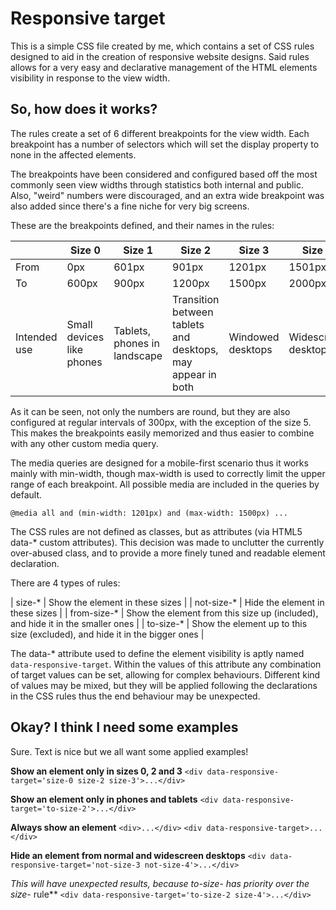 # Responsive target

This is a simple CSS file created by me, which contains a set of CSS rules designed to aid in the creation of responsive website designs. Said rules allows for a very easy and declarative management of the HTML elements visibility in response to the view width.

## So, how does it works?

The rules create a set of 6 different breakpoints for the view width. Each breakpoint has a number of selectors which will set the display property to none in the affected elements.

The breakpoints have been considered and configured based off the most commonly seen view widths through statistics both internal and public. Also, "weird" numbers were discouraged, and an extra wide breakpoint was also added since there's a fine niche for very big screens.

These are the breakpoints defined, and their names in the rules:

| | Size 0 | Size 1 | Size 2 | Size 3 | Size 4 | Size 5 |
|---|---|---|---|---|---|---|
| From | 0px | 601px | 901px  | 1201px | 1501px | 2001px |
| To | 600px | 900px | 1200px | 1500px | 2000px | max    |
| Intended use | Small devices like phones | Tablets, phones in landscape | Transition between tablets and desktops, may appear in both | Windowed desktops | Widescreen desktops | Very big screens

As it can be seen, not only the numbers are round, but they are also configured at regular intervals of 300px, with the exception of the size 5. This makes the breakpoints easily memorized and thus easier to combine with any other custom media query.

The media queries are designed for a mobile-first scenario thus it works mainly with min-width, though max-width is used to correctly limit the upper range of each breakpoint. All possible media are included in the queries by default.

`@media all and (min-width: 1201px) and (max-width: 1500px) ...`

The CSS rules are not defined as classes, but as attributes (via HTML5 data-* custom attributes). This decision was made to unclutter the currently over-abused class, and to provide a more finely tuned and readable element declaration.

There are 4 types of rules:

| size-* | Show the element in these sizes |
| not-size-* | Hide the element in these sizes |
| from-size-* | Show the element from this size up (included), and hide it in the smaller ones |
| to-size-* | Show the element up to this size (excluded), and hide it in the bigger ones |

The data-* attribute used to define the element visibility is aptly named `data-responsive-target`. Within the values of this attribute any combination of target values can be set, allowing for complex behaviours. Different kind of values may be mixed, but they will be applied following the declarations in the CSS rules thus the end behaviour may be unexpected.

## Okay? I think I need some examples

Sure. Text is nice but we all want some applied examples!

**Show an element only in sizes 0, 2 and 3**
`<div data-responsive-target='size-0 size-2 size-3'>...</div>`

**Show an element only in phones and tablets**
`<div data-responsive-target='to-size-2'>...</div>`

**Always show an element**
`<div>...</div>`
`<div data-responsive-target>...</div>`

**Hide an element from normal and widescreen desktops**
`<div data-responsive-target='not-size-3 not-size-4'>...</div>`

**This will have unexpected results, because to-size-* has priority over the size-* rule**
`<div data-responsive-target='to-size-2 size-4'>...</div>`
